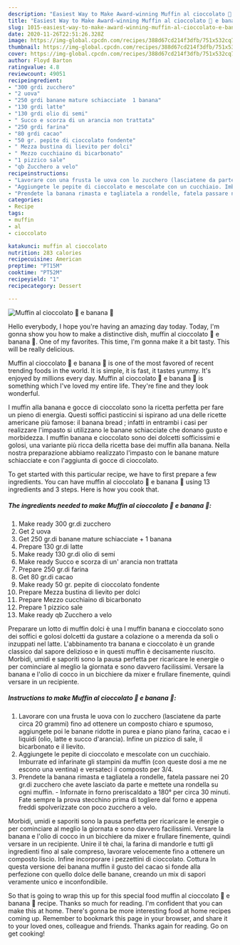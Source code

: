 ```yaml
---
description: "Easiest Way to Make Award-winning Muffin al cioccolato 🍫 e banana 🍌"
title: "Easiest Way to Make Award-winning Muffin al cioccolato 🍫 e banana 🍌"
slug: 1015-easiest-way-to-make-award-winning-muffin-al-cioccolato-e-banana
date: 2020-11-26T22:51:26.328Z
image: https://img-global.cpcdn.com/recipes/388d67cd214f3dfb/751x532cq70/muffin-al-cioccolato-🍫-e-banana-🍌-recipe-main-photo.jpg
thumbnail: https://img-global.cpcdn.com/recipes/388d67cd214f3dfb/751x532cq70/muffin-al-cioccolato-🍫-e-banana-🍌-recipe-main-photo.jpg
cover: https://img-global.cpcdn.com/recipes/388d67cd214f3dfb/751x532cq70/muffin-al-cioccolato-🍫-e-banana-🍌-recipe-main-photo.jpg
author: Floyd Barton
ratingvalue: 4.8
reviewcount: 49051
recipeingredient:
- "300 grdi zucchero"
- "2 uova"
- "250 grdi banane mature schiacciate  1 banana"
- "130 grdi latte"
- "130 grdi olio di semi"
- " Succo e scorza di un arancia non trattata"
- "250 grdi farina"
- "80 grdi cacao"
- "50 gr. pepite di cioccolato fondente"
- " Mezza bustina di lievito per dolci"
- " Mezzo cucchiaino di bicarbonato"
- "1 pizzico sale"
- "qb Zucchero a velo"
recipeinstructions:
- "Lavorare con una frusta le uova con lo zucchero (lasciatene da parte circa 20 grammi) fino ad ottenere un composto chiaro e spumoso, aggiungete poi le banane ridotte in purea e piano piano farina, cacao e i liquidi (olio, latte e succo d&#39;arancia). Infine un pizzico di sale, il bicarbonato e il lievito."
- "Aggiungete le pepite di cioccolato e mescolate con un cucchiaio. Imburrate ed infarinate gli stampini da muffin (con queste dosi a me ne escono una ventina) e versateci il composto per 3/4."
- "Prendete la banana rimasta e tagliatela a rondelle, fatela passare nei 20 gr.di zucchero che avete lasciato da parte e mettete una rondella su ogni muffin. Infornate in forno preriscaldato a 180° per circa 30 minuti. Fate sempre la prova stecchino prima di togliere dal forno e appena freddi spolverizzate con poco zucchero a velo."
categories:
- Recipe
tags:
- muffin
- al
- cioccolato

katakunci: muffin al cioccolato 
nutrition: 283 calories
recipecuisine: American
preptime: "PT15M"
cooktime: "PT52M"
recipeyield: "1"
recipecategory: Dessert

---
```



![Muffin al cioccolato 🍫 e banana 🍌](https://img-global.cpcdn.com/recipes/388d67cd214f3dfb/751x532cq70/muffin-al-cioccolato-🍫-e-banana-🍌-recipe-main-photo.jpg)

Hello everybody, I hope you're having an amazing day today. Today, I'm gonna show you how to make a distinctive dish, muffin al cioccolato 🍫 e banana 🍌. One of my favorites. This time, I'm gonna make it a bit tasty. This will be really delicious.

Muffin al cioccolato 🍫 e banana 🍌 is one of the most favored of recent trending foods in the world. It is simple, it is fast, it tastes yummy. It's enjoyed by millions every day. Muffin al cioccolato 🍫 e banana 🍌 is something which I've loved my entire life. They're fine and they look wonderful.

I muffin alla banana e gocce di cioccolato sono la ricetta perfetta per fare un pieno di energia. Questi soffici pasticcini si ispirano ad una delle ricette americane più famose: il banana bread ; infatti in entrambi i casi per realizzare l&#39;impasto si utilizzano le banane schiacciate che donano gusto e morbidezza. I muffin banana e cioccolato sono dei dolcetti sofficissimi e golosi, una variante più ricca della ricetta base dei muffin alla banana. Nella nostra preparazione abbiamo realizzato l&#39;impasto con le banane mature schiacciate e con l&#39;aggiunta di gocce di cioccolato.


To get started with this particular recipe, we have to first prepare a few ingredients. You can have muffin al cioccolato 🍫 e banana 🍌 using 13 ingredients and 3 steps. Here is how you cook that.

<!--inarticleads1-->

##### The ingredients needed to make Muffin al cioccolato 🍫 e banana 🍌:

1. Make ready 300 gr.di zucchero
1. Get 2 uova
1. Get 250 gr.di banane mature schiacciate + 1 banana
1. Prepare 130 gr.di latte
1. Make ready 130 gr.di olio di semi
1. Make ready  Succo e scorza di un&#39; arancia non trattata
1. Prepare 250 gr.di farina
1. Get 80 gr.di cacao
1. Make ready 50 gr. pepite di cioccolato fondente
1. Prepare  Mezza bustina di lievito per dolci
1. Prepare  Mezzo cucchiaino di bicarbonato
1. Prepare 1 pizzico sale
1. Make ready qb Zucchero a velo


Preparare un lotto di muffin dolci è una I muffin banana e cioccolato sono dei soffici e golosi dolcetti da gustare a colazione o a merenda da soli o inzuppati nel latte. L&#39;abbinamento tra banana e cioccolato è un grande classico dal sapore delizioso e in questi muffin è decisamente riuscito. Morbidi, umidi e saporiti sono la pausa perfetta per ricaricare le energie o per cominciare al meglio la giornata e sono davvero facilissimi. Versare la banana e l&#39;olio di cocco in un bicchiere da mixer e frullare finemente, quindi versare in un recipiente. 

<!--inarticleads2-->

##### Instructions to make Muffin al cioccolato 🍫 e banana 🍌:

1. Lavorare con una frusta le uova con lo zucchero (lasciatene da parte circa 20 grammi) fino ad ottenere un composto chiaro e spumoso, aggiungete poi le banane ridotte in purea e piano piano farina, cacao e i liquidi (olio, latte e succo d&#39;arancia). Infine un pizzico di sale, il bicarbonato e il lievito.
1. Aggiungete le pepite di cioccolato e mescolate con un cucchiaio. Imburrate ed infarinate gli stampini da muffin (con queste dosi a me ne escono una ventina) e versateci il composto per 3/4.
1. Prendete la banana rimasta e tagliatela a rondelle, fatela passare nei 20 gr.di zucchero che avete lasciato da parte e mettete una rondella su ogni muffin. - Infornate in forno preriscaldato a 180° per circa 30 minuti. Fate sempre la prova stecchino prima di togliere dal forno e appena freddi spolverizzate con poco zucchero a velo.


Morbidi, umidi e saporiti sono la pausa perfetta per ricaricare le energie o per cominciare al meglio la giornata e sono davvero facilissimi. Versare la banana e l&#39;olio di cocco in un bicchiere da mixer e frullare finemente, quindi versare in un recipiente. Unire il tè chai, la farina di mandorle e tutti gli ingredienti fino al sale compreso, lavorare velocemente fino a ottenere un composto liscio. Infine incorporare i pezzettini di cioccolato. Cottura In questa versione dei banana muffin il gusto del cacao si fonde alla perfezione con quello dolce delle banane, creando un mix di sapori veramente unico e inconfondibile. 

So that is going to wrap this up for this special food muffin al cioccolato 🍫 e banana 🍌 recipe. Thanks so much for reading. I'm confident that you can make this at home. There's gonna be more interesting food at home recipes coming up. Remember to bookmark this page in your browser, and share it to your loved ones, colleague and friends. Thanks again for reading. Go on get cooking!
